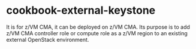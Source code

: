 # cookbook-external-keystone

It is for z/VM CMA, it can be deployed on z/VM CMA. Its purpose is to add z/VM CMA controller role or compute role as a z/VM region to an existing external OpenStack environment.

